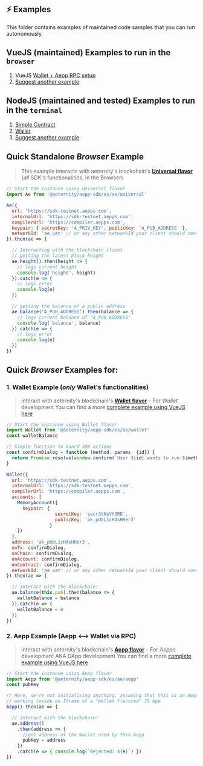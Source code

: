 ## ⚡ Examples

This folder contains examples of maintained code samples that you can run autonomously.

## VueJS (maintained) Examples to run in the `browser`

1. VueJS [Wallet + Aepp RPC setup](browser/vuejs/connect-two-ae)
2. [Suggest another example](https://github.com/aeternity/aepp-sdk-js/issues/new)

## NodeJS (maintained and tested) Examples to run in the `terminal`

1. [Simple Contract](node/aecontracts.js)
2. [Wallet](node/aewallet.js)
3. [Suggest another example](https://github.com/aeternity/aepp-sdk-js/issues/new)

## Quick Standalone _Browser_ Example
> This example interacts with aeternity's blockchain's [**Universal flavor**](docs/usage.md) (_all_ SDK's functionalities, in the Browser)

```js
// Start the instance using Universal flavor
import Ae from '@aeternity/aepp-sdk/es/ae/universal'

Ae({
  url: 'https://sdk-testnet.aepps.com',
  internalUrl: 'https://sdk-testnet.aepps.com',
  compilerUrl: 'https://compiler.aepps.com',
  keypair: { secretKey: 'A_PRIV_KEY', publicKey: 'A_PUB_ADDRESS' },
  networkId: 'ae_uat' // or any other networkId your client should connect to
}).then(ae => {

  // Interacting with the blockchain client
  // getting the latest block height
  ae.height().then(height => {
    // logs current height
    console.log('height', height)
  }).catch(e => {
    // logs error
    console.log(e)
  })

  // getting the balance of a public address
  ae.balance('A_PUB_ADDRESS').then(balance => {
    // logs current balance of "A_PUB_ADDRESS"
    console.log('balance', balance)
  }).catch(e => {
    // logs error
    console.log(e)
  })
})
```
## Quick _Browser_ Examples for:
### 1. Wallet Example (_only_ Wallet's functionalities)
> interact with aeternity's blockchain's [**Wallet flavor**](docs/usage.md) – For _Wallet_ development
> You can find a more [complete example using VueJS here](browser/connect-two-ae)


```js
// Start the instance using Wallet flavor
import Wallet from '@aeternity/aepp-sdk/es/ae/wallet'
const walletBalance

// Simple function to Guard SDK actions
const confirmDialog = function (method, params, {id}) {
  return Promise.resolve(window.confirm(`User ${id} wants to run ${method} ${params}`))
}

Wallet({
  url: 'https://sdk-testnet.aepps.com',
  internalUrl: 'https://sdk-testnet.aepps.com',
  compilerUrl: 'https://compiler.aepps.com',
  accounts: [
    MemoryAccount({
      keypair: {
                  secretKey: 'secr3tKeYh3RE',
                  publicKey: 'ak_pUbL1cH4sHHer3'
                }
    })
  ],
  address: 'ak_pUbL1cH4sHHer3',
  onTx: confirmDialog,
  onChain: confirmDialog,
  onAccount: confirmDialog,
  onContract: confirmDialog,
  networkId: 'ae_uat' // or any other networkId your client should connect to
}).then(ae => {

  // Interact with the blockchain!
  ae.balance(this.pub).then(balance => {
    walletBalance = balance
  }).catch(e => {
    walletBalance = 0
  })
})
```

### 2. Aepp Example (Aepp <--> Wallet via RPC)
> interact with aeternity's blockchain's [**Aepp flavor**](docs/usage.md) – For _Aepps_ development AKA DApp development
> You can find a more [complete example using VueJS here](browser/connect-two-ae)


```js
// Start the instance using Aepp flavor
import Aepp from '@aeternity/aepp-sdk/es/ae/aepp'
const pubKey

// Here, we're not initialising anything, assuming that this is an Aepp (DApp)
// working inside an Iframe of a "Wallet flavored" JS App
Aepp().then(ae => {

  // Interact with the blockchain!
  ae.address()
    .then(address => {
      //get address of the Wallet used by this Aepp
      pubKey = address
    })
    .catch(e => { console.log(`Rejected: ${e}`) })
})
```
